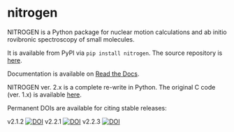 # nitrogen

NITROGEN is a Python package for nuclear motion calculations and ab initio rovibronic spectroscopy
of small molecules.

It is available from PyPI via `pip install nitrogen`. 
The source repository is [here](https://github.com/bchangala/nitrogen).

Documentation is available on [Read the Docs](https://nitrogen-docs.readthedocs.io).

NITROGEN ver. 2.x is a complete re-write in Python. 
The original C code (ver. 1.x) is available [here](https://www.colorado.edu/nitrogen).

Permanent DOIs are available for citing stable releases:

v2.1.2 [![DOI](https://zenodo.org/badge/DOI/10.5281/zenodo.7342277.svg)](https://doi.org/10.5281/zenodo.7342277)
v2.2.1 [![DOI](https://zenodo.org/badge/DOI/10.5281/zenodo.14885792.svg)](https://doi.org/10.5281/zenodo.14885792)
v2.2.3 [![DOI](https://zenodo.org/badge/DOI/10.5281/zenodo.15092614.svg)](https://doi.org/10.5281/zenodo.15092614)
